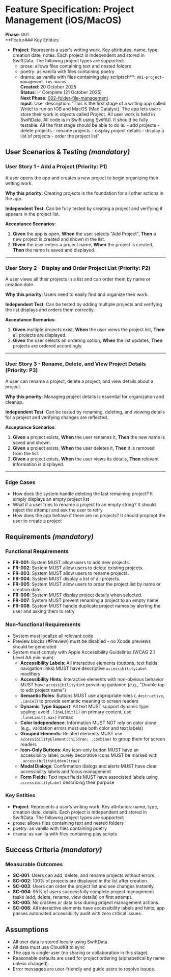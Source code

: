 
# Feature Specification: Project Management (iOS/MacOS)

**Phase**: 001  
**Featur### Key Entities

- **Project**: Represents a user's writing work. Key attributes: name, type, creation date, notes. Each project is independent and stored in SwiftData. The followng project types are supported:
  - prose: allows files containing text and nested folders
  - poetry: as vanilla with files containing poetry
  - drama: as vanilla with files containing play scriptsch**: `001-project-management-ios-macos`  
**Created**: 20 October 2025  
**Status**: ✅ Complete (21 October 2025)  
**Next Phase**: [002-folder-file-management](../002-folder-file-management/spec.md)  
**Input**: User description: "This is the first stage of a writing app called Write! to run on IOS and MacOS (Mac Catalyst). The app lets users store their work in objects called Project. All user work is held in SwiftData. All code is in Swift using SwiftUI. It should be fully testable. All the first stage should be able to do is: - add projects - delete projects - rename projects - display project details - display a list of projects - order the project list"

## User Scenarios & Testing *(mandatory)*

### User Story 1 - Add a Project (Priority: P1)

A user opens the app and creates a new project to begin organizing their writing work.

**Why this priority**: Creating projects is the foundation for all other actions in the app.

**Independent Test**: Can be fully tested by creating a project and verifying it appears in the project list.

**Acceptance Scenarios**:

1. **Given** the app is open, **When** the user selects "Add Project", **Then** a new project is created and shown in the list.
2. **Given** the user enters a project name, **When** the project is created, **Then** the name is saved and displayed.

---

### User Story 2 - Display and Order Project List (Priority: P2)

A user views all their projects in a list and can order them by name or creation date.

**Why this priority**: Users need to easily find and organize their work.

**Independent Test**: Can be tested by adding multiple projects and verifying the list displays and orders them correctly.

**Acceptance Scenarios**:

1. **Given** multiple projects exist, **When** the user views the project list, **Then** all projects are displayed.
2. **Given** the user selects an ordering option, **When** the list updates, **Then** projects are ordered accordingly.

---

### User Story 3 - Rename, Delete, and View Project Details (Priority: P3)

A user can rename a project, delete a project, and view details about a project.

**Why this priority**: Managing project details is essential for organization and cleanup.

**Independent Test**: Can be tested by renaming, deleting, and viewing details for a project and verifying changes are reflected.

**Acceptance Scenarios**:

1. **Given** a project exists, **When** the user renames it, **Then** the new name is saved and shown.
2. **Given** a project exists, **When** the user deletes it, **Then** it is removed from the list.
3. **Given** a project exists, **When** the user views its details, **Then** relevant information is displayed.

---

### Edge Cases
- How does the system handle deleting the last remaining project?
It simply displays an empty project list
- What if a user tries to rename a project to an empty string?
It should reject the attempt and ask the user to retry
- How does the app behave if there are no projects?
It should propmpt the user to create a project

## Requirements *(mandatory)*

### Functional Requirements

- **FR-001**: System MUST allow users to add new projects.
- **FR-002**: System MUST allow users to delete existing projects.
- **FR-003**: System MUST allow users to rename projects.
- **FR-004**: System MUST display a list of all projects.
- **FR-005**: System MUST allow users to order the project list by name or creation date.
- **FR-006**: System MUST display project details when selected.
- **FR-007**: System MUST prevent renaming a project to an empty name.
- **FR-008**: System MUST handle duplicate project names by alerting the user and asking them to retry

### Non-functional Requirements

- System must localize all relevant code
- Preview blocks (#Preview) must be disabled - no Xcode previews should be generated
- System must comply with Apple Accessibility Guidelines (WCAG 2.1 Level AA minimum):
  - **Accessibility Labels**: All interactive elements (buttons, text fields, navigation links) MUST have descriptive `accessibilityLabel` modifiers
  - **Accessibility Hints**: Interactive elements with non-obvious behavior MUST have `accessibilityHint` providing guidance (e.g., "Double tap to edit project name")
  - **Semantic Roles**: Buttons MUST use appropriate roles (`.destructive`, `.cancel`) to provide semantic meaning to screen readers
  - **Dynamic Type Support**: All text MUST support dynamic type scaling; avoid `.lineLimit(1)` on primary content, use `.lineLimit(.max)` instead
  - **Color Independence**: Information MUST NOT rely on color alone (e.g., validation errors must use both color and text labels)
  - **Grouped Elements**: Related elements MUST use `accessibilityElement(children: .combine)` to group them for screen readers
  - **Icon-Only Buttons**: Any icon-only button MUST have an accessibility label; purely decorative icons MUST be marked with `.accessibilityHidden(true)`
  - **Modal Dialogs**: Confirmation dialogs and alerts MUST have clear accessibility labels and focus management
  - **Form Fields**: Text input fields MUST have associated labels using `accessibilityLabel` describing their purpose

### Key Entities

- **Project**: Represents a user’s writing work. Key attributes: name, type, creation date, details. Each project is independent and stored in SwiftData. The followng project types are supported:
- prose: allows files containing text and nested folders
- poetry: as vanilla with files containing poetry
- drama: as vanilla with files containing play scripts

## Success Criteria *(mandatory)*

### Measurable Outcomes

- **SC-001**: Users can add, delete, and rename projects without errors.
- **SC-002**: 100% of projects are displayed in the list after creation.
- **SC-003**: Users can order the project list and see changes instantly.
- **SC-004**: 95% of users successfully complete project management tasks (add, delete, rename, view details) on first attempt.
- **SC-005**: No crashes or data loss during project management actions.
- **SC-006**: All interactive elements have accessibility labels and hints; app passes automated accessibility audit with zero critical issues.

## Assumptions

- All user data is stored locally using SwiftData.
- All data must use CloudKit to sync
- The app is single-user (no sharing or collaboration in this stage).
- Reasonable defaults are used for project ordering (alphabetical by name unless changed).
- Error messages are user-friendly and guide users to resolve issues.

